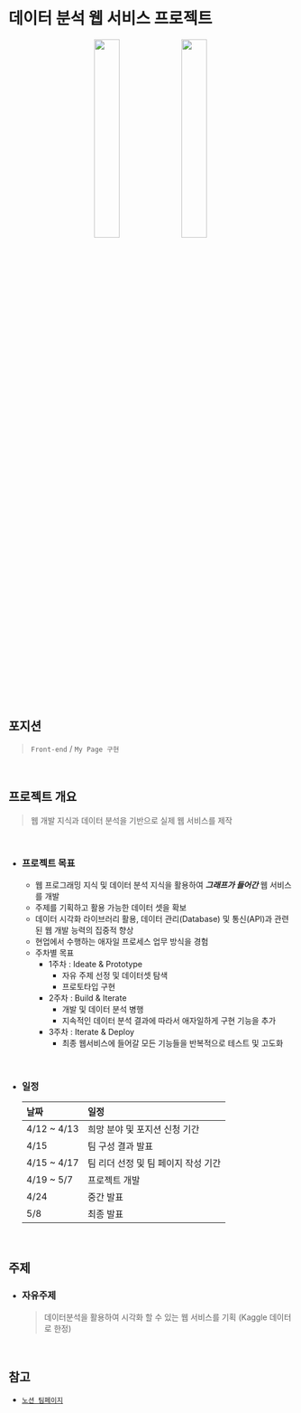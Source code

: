# **데이터 분석 웹 서비스 프로젝트**

<p align="center">
	<img src="https://user-images.githubusercontent.com/97582839/177148531-741ba76e-6ada-4d9c-a5f6-1a494c6e7efd.png" align="center" width="30%">
	<img src="https://user-images.githubusercontent.com/97582839/177287961-7545d198-6e22-4f97-9944-2927f42b18df.png" align="center" width="30%">
</p>

## **포지션**
> `Front-end` / `My Page 구현`

<br>

## **프로젝트 개요**
> 웹 개발 지식과 데이터 분석을 기반으로 실제 웹 서비스를 제작

<br>

- ### **프로젝트 목표**

	- 웹 프로그래밍 지식 및 데이터 분석 지식을 활용하여 ***그래프가 들어간***  웹 서비스를 개발
	- 주제를 기획하고 활용 가능한 데이터 셋을 확보
	- 데이터 시각화 라이브러리 활용, 데이터 관리(Database) 및 통신(API)과 관련된 웹 개발 능력의 집중적 향상
	- 현업에서 수행하는 애자일 프로세스 업무 방식을 경험
	- 주차별 목표
		- 1주차 : Ideate & Prototype
			- 자유 주제 선정 및 데이터셋 탐색
			- 프로토타입 구현
		- 2주차 : Build & Iterate
			- 개발 및 데이터 분석 병행
			- 지속적인 데이터 분석 결과에 따라서 애자일하게 구현 기능을 추가
		- 3주차 : Iterate & Deploy
			- 최종 웹서비스에 들어갈 모든 기능들을 반복적으로 테스트 및 고도화

<br>

- ### **일정**

	| **날짜** | **일정** |
	| :--- | :--- |
	| 4/12 ~ 4/13 | 희망 분야 및 포지션 신청 기간 |
	| 4/15 | 팀 구성 결과 발표 |
	| 4/15 ~ 4/17 | 팀 리더 선정 및 팀 페이지 작성 기간 |
	| 4/19 ~ 5/7 | 프로젝트 개발 |
	| 4/24 | 중간 발표 |
	| 5/8 | 최종 발표 |

<br>

## **주제**

- ### **자유주제**
	> 데이터분석을 활용하여 시각화 할 수 있는 웹 서비스를 기획 (Kaggle 데이터로 한정)

<br>

## **참고**
- [`노션 팀페이지`](https://www.notion.so/elice/17-MMO-e8832d1457f3481683b28326c0731568)